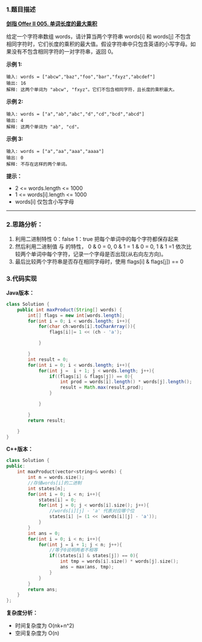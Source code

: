 ### 1.题目描述

 **[剑指 Offer II 005. 单词长度的最大乘积](https://leetcode-cn.com/problems/aseY1I/)** 
 
 给定一个字符串数组 words，请计算当两个字符串 words[i] 和 words[j] 不包含相同字符时，它们长度的乘积的最大值。假设字符串中只包含英语的小写字母。如果没有不包含相同字符的一对字符串，返回 0。

 

**示例 1:**
```
输入: words = ["abcw","baz","foo","bar","fxyz","abcdef"]
输出: 16 
解释: 这两个单词为 "abcw", "fxyz"。它们不包含相同字符，且长度的乘积最大。
```
**示例 2:**
```
输入: words = ["a","ab","abc","d","cd","bcd","abcd"]
输出: 4 
解释: 这两个单词为 "ab", "cd"。
```
**示例 3:**
```
输入: words = ["a","aa","aaa","aaaa"]
输出: 0 
解释: 不存在这样的两个单词。
```
 

**提示：**

- 2 <= words.length <= 1000
- 1 <= words[i].length <= 1000
- words[i] 仅包含小写字母

-----------------------------------------------

### 2.思路分析：

1. 利用二进制特性 0：false 1：true 把每个单词中的每个字符都保存起来
2. 然后利用二进制值 与 的特性， 0 & 0 = 0, 0 & 1 = 1 & 0 = 0, 1 & 1 =1 依次比较两个单词中每个字符，记录一个字母是否出现(从右向左方向)。
3. 最后比较两个字符串是否存在相同字母时，使用 flags[i] & flags[j]) == 0



### 3.代码实现

**Java版本：**

```Java
class Solution {
    public int maxProduct(String[] words) {
        int[] flags = new int[words.length];
        for(int i = 0; i < words.length; i++){
            for(char ch:words[i].toCharArray()){
                flags[i]|= 1 << (ch - 'a');

            }

        }
        int result = 0;
        for(int i = 0; i < words.length; i++){
            for(int j =  i + 1; j < words.length; j++){
                if((flags[i] & flags[j]) == 0){
                    int prod = words[i].length() * words[j].length();
                    result = Math.max(result,prod);
                }

            }

        }
        return result;

    }
}
```

**C++版本：**

```C++
class Solution {
public:
    int maxProduct(vector<string>& words) {
        int n = words.size();
        //存储words[i]的二进制
        int states[n];
        for(int i = 0; i < n; i++){
            states[i] = 0;
            for(int j = 0; j < words[i].size(); j++){
                //words[i][j] - 'a' 代表对应哪个位
                states[i] |= (1 << (words[i][j] - 'a'));
            }
        }
        int ans = 0;
        for(int i = 0; i < n; i++){
            for(int j = i + 1; j < n; j++){
                //等于0说明两者不相等
                if((states[i] & states[j]) == 0){
                    int tmp = words[i].size() * words[j].size();
                    ans = max(ans, tmp);
                }
            }
        }
        return ans;
    }
};
```

**复杂度分析：**
- 时间复杂度为 O(nk+n^2)
- 空间复杂度为 O(n)
